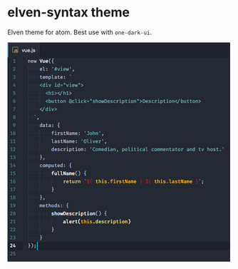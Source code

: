 # elven-syntax theme

Elven theme for atom. Best use with `one-dark-ui`.

![Elven theme](https://raw.githubusercontent.com/milose/elven-syntax/master/screenshot.png)
